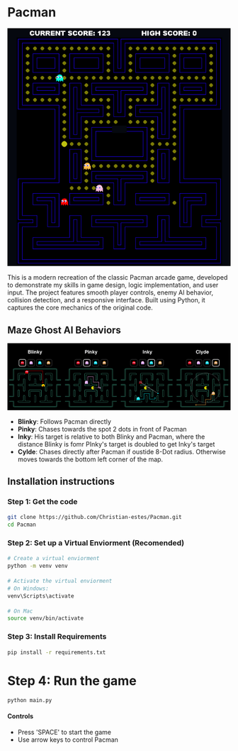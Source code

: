 # Pacman

![game_screenshot](imgs/Pacman_game_photo.png)

This is a modern recreation of the classic Pacman arcade game, developed to demonstrate my skills in game design, logic implementation, and user input. The project features smooth player controls, enemy AI behavior, collision detection, and a responsive interface. Built using Python, it captures the core mechanics of the original code.

## Maze Ghost AI Behaviors

![ghost_mechanics](imgs/info_imgs/ghosts_mechanics.png)

- **Blinky**: Follows Pacman directly
- **Pinky**: Chases towards the spot 2 dots in front of Pacman
- **Inky**: His target is relative to both Blinky and Pacman, where the distance Blinky is fomr PInky's target is doubled to get Inky's target
- **Cylde**: Chases directly after Pacman if oustide 8-Dot radius. Otherwise moves towards the bottom left corner of the map.

## Installation instructions
### Step 1: Get the code
```bash
git clone https://github.com/Christian-estes/Pacman.git
cd Pacman
```

### Step 2: Set up a Virtual Enviorment (Recomended)
```bash
# Create a virtual enviorment
python -m venv venv

# Activate the virtual enviorment
# On Windows:
venv\Scripts\activate

# On Mac
source venv/bin/activate
```

### Step 3: Install Requirements
```bash
pip install -r requirements.txt
```

# Step 4: Run the game
```
python main.py
```


#### Controls
- Press 'SPACE' to start the game
- Use arrow keys to control Pacman
